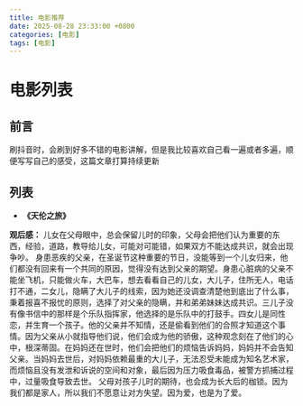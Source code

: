 ```yaml
---
title: 电影推荐
date: 2025-08-28 23:33:00 +0800
categories: [电影]
tags: [电影]
---
```


# 电影列表

## 前言
刷抖音时，会刷到好多不错的电影讲解，但是我比较喜欢自己看一遍或者多遍，顺便写写自己的感受，这篇文章打算持续更新

## 列表
- **《天伦之旅》**

**观后感：** 儿女在父母眼中，总会保留儿时的印象，父母会把他们认为重要的东西，经验，道路，教导给儿女，可能对可能错，如果双方不能达成共识，就会出现争吵。
身患恶疾的父亲，在圣诞节这种重要的节日，没能等到一个儿女归来，他们都没有回来有一个共同的原因，觉得没有达到父亲的期望。身患心脏病的父亲不能坐飞机，只能做火车，大巴车，想去看看自己的儿女，大儿子，住所无人，电话打不通，二女儿，隐瞒了大儿子的线索，因为她还没调查清楚他到底出了什么事，秉着报喜不报忧的原则，选择了对父亲的隐瞒，并和弟弟妹妹达成共识。三儿子没有像书信中的那样是个乐队指挥家，他选择的是乐队中的打鼓手。四女儿是同性恋，并生育一个孩子。他的父亲并不知情，还是偷看到他们的合照才知道这个事情。因为父亲从小就指导他们说，他们会成为他的骄傲，这种观念刻在了他们的心中，根深蒂固。在妈妈还在世时，他们会把他们的烦恼告诉妈妈，妈妈并不会告知父亲。当妈妈去世后，对妈妈依赖最重的大儿子，无法忍受未能成为知名艺术家，而烦恼且没有发泄和诉说的空间和对象，最后因为压力吸食毒品，被警方抓捕过程中，过量吸食导致去世。
父母对孩子儿时的期待，也会成为长大后的枷锁。因为我们都是家人，所以我们不愿意让对方失望。因为爱，也是为了爱。

